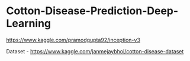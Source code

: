 # Cotton-Disease-Prediction-Deep-Learning


https://www.kaggle.com/pramodgupta92/inception-v3


Dataset -  https://www.kaggle.com/janmejaybhoi/cotton-disease-dataset
